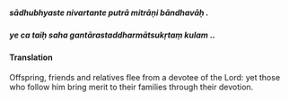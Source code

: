 ##### sādhubhyaste nivartante putrā mitrāṇi bāndhavāḥ .
##### ye ca taiḥ saha gantārastaddharmātsukṛtaṃ kulam ..

#### Translation

Offspring, friends and relatives flee from a devotee of the Lord: yet those who follow him bring merit to their families through their devotion.